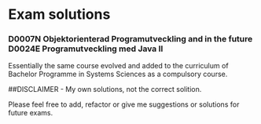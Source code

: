 # Exam solutions 
### D0007N Objektorienterad Programutveckling and in the future D0024E Programutveckling med Java II
Essentially the same course evolved and added to the curriculum of Bachelor Programme in Systems Sciences as a compulsory course.

##DISCLAIMER - My own solutions, not the correct solition. 

Please feel free to add, refactor or give me suggestions or solutions for future exams.
